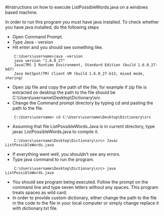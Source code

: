 #Instructions on how to execute ListPossibleWords.java on a windows based machine. 

In order to run this program you must have java installed. To check whether you have java installed, do the following steps 
* Open Command Prompt. 
* Type Java - version 
* Hit enter and you should see something like.
```
    C:\Users\username>java -version
    java version "1.6.0_27"
    Java(TM) 2 Runtime Environment, Standard Edition (build 1.6.0_27-b07)
    Java HotSpot(TM) Client VM (build 1.6.0_27-b13, mixed mode, sharing)
```
* Open zip file and copy the path of the file, for example if zip file is extracted on desktop the path to the file should be C:\Users\username\Desktop\Dictionary\src
* Change the Command prompt directory by typing cd and pasting the path to the file. 
```
    C:\Users\username> cd C:\Users\username\Desktop\Dictionary\src
```
* Assuming that file ListPossibleWords.Java is in current directory, type javac ListPossibleWords.java to compile it.
```
    C:\Users\username\Desktop\Dictionary\src> Javac ListPossibleWords.java
```
* If everything went well, you shouldn’t see any errors. 
* Type java command to run the program.
```
    C:\Users\username\Desktop\Dictionary\src> java ListPossibleWords.java
```
* You should see program being executed. Follow the prompt on the command line and type seven letters without any spaces. This program treats spaces as wild card. 
* In order to provide custom dictionary, either change the path to the file in the code to the file in your local computer or simply change replace it with dictionary.txt file. 